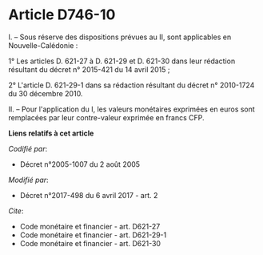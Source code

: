 # Article D746-10

I. – Sous réserve des dispositions prévues au II, sont applicables en Nouvelle-Calédonie :

1° Les articles D. 621-27 à D. 621-29 et D. 621-30 dans leur rédaction résultant du décret n° 2015-421 du 14 avril 2015 ;

2° L'article D. 621-29-1 dans sa rédaction résultant du décret n° 2010-1724 du 30 décembre 2010.

II. – Pour l'application du I, les valeurs monétaires exprimées en euros sont remplacées par leur contre-valeur exprimée en
francs CFP.

**Liens relatifs à cet article**

_Codifié par_:

  - Décret n°2005-1007 du 2 août 2005

_Modifié par_:

  - Décret n°2017-498 du 6 avril 2017 - art. 2

_Cite_:

  - Code monétaire et financier - art. D621-27
  - Code monétaire et financier - art. D621-29-1
  - Code monétaire et financier - art. D621-30
